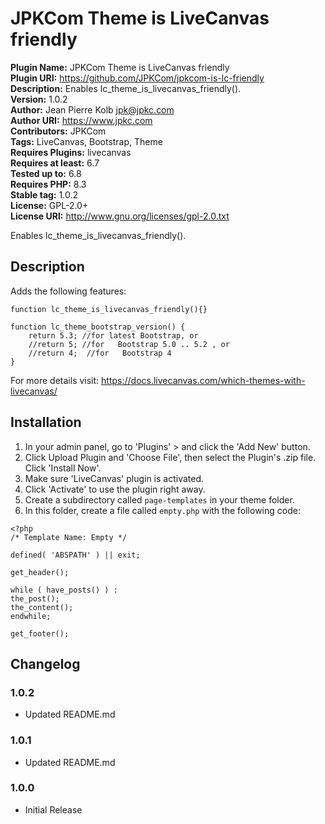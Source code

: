 # JPKCom Theme is LiveCanvas friendly

**Plugin Name:** JPKCom Theme is LiveCanvas friendly  
**Plugin URI:** https://github.com/JPKCom/jpkcom-is-lc-friendly  
**Description:** Enables lc_theme_is_livecanvas_friendly().  
**Version:** 1.0.2  
**Author:** Jean Pierre Kolb <jpk@jpkc.com>  
**Author URI:** https://www.jpkc.com  
**Contributors:** JPKCom  
**Tags:** LiveCanvas, Bootstrap, Theme  
**Requires Plugins:** livecanvas  
**Requires at least:** 6.7  
**Tested up to:** 6.8  
**Requires PHP:** 8.3  
**Stable tag:** 1.0.2  
**License:** GPL-2.0+  
**License URI:** http://www.gnu.org/licenses/gpl-2.0.txt

Enables lc_theme_is_livecanvas_friendly().


## Description

Adds the following features:

```
function lc_theme_is_livecanvas_friendly(){}
```

```
function lc_theme_bootstrap_version() {
    return 5.3; //for latest Bootstrap, or
    //return 5; //for   Bootstrap 5.0 .. 5.2 , or
    //return 4;  //for   Bootstrap 4 
}
```

For more details visit: https://docs.livecanvas.com/which-themes-with-livecanvas/


## Installation

1. In your admin panel, go to 'Plugins' > and click the 'Add New' button.
2. Click Upload Plugin and 'Choose File', then select the Plugin's .zip file. Click 'Install Now'.
3. Make sure 'LiveCanvas' plugin is activated.
4. Click 'Activate' to use the plugin right away.
5. Create a subdirectory called `page-templates` in your theme folder.
6. In this folder, create a file called `empty.php` with the following code:

```
<?php
/* Template Name: Empty */

defined( 'ABSPATH' ) || exit;

get_header();

while ( have_posts() ) :
the_post();
the_content();
endwhile;

get_footer();

```


## Changelog

### 1.0.2
* Updated README.md

### 1.0.1
* Updated README.md

### 1.0.0
* Initial Release
